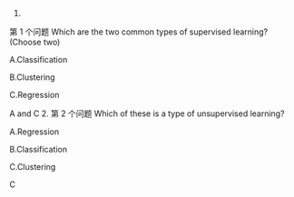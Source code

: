 1.
第 1 个问题
Which are the two common types of supervised learning? (Choose two)

A.Classification 


B.Clustering


C.Regression

A and C
2.
第 2 个问题
Which of these is a type of unsupervised learning?


A.Regression


B.Classification


C.Clustering

C